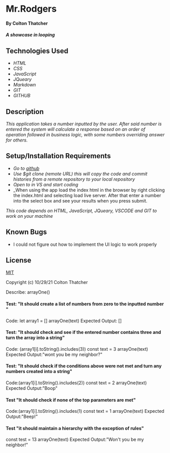 # Mr.Rodgers

#### By Colton Thatcher

#### _A showcase in looping_

## Technologies Used

* _HTML_
* _CSS_
* _JavaScript_
* _JQueary_
* _Markdown_
* _GIT_
* _GITHUB_


## Description

_This application takes a number inputted by the user. After said number is entered the system will calculate a response based on an order of operation followed in business logic, with some numbers overriding answer for others._

## Setup/Installation Requirements

* _Go to [github](https://github.com/Coltthatcher/Mr-Rodgers)_
* _Use $git clone (remote URL) this will copy the code and commit histories from a remote repository to your local repository_
* _Open to in VS and start coding_
* _When using the app load the index html in the browser by right clicking the index.html and selecting load live server. After that enter a number into the select box and see your results when you press submit.


_This code depends on HTML, JavaScript, JQueary, VSCODE and GIT to work on your machine_

## Known Bugs

* I could not figure out how to implement the UI logic to work properly 


## License

[MIT](https://en.wikipedia.org/wiki/MIT_License)

Copyright (c) 10/29/21 Colton Thatcher


Describe: arrayOne()

#### Test: "It should create a list of numbers from zero to the inputted number "
Code: let array1 = []
arrayOne(text)
Expected Output: []

#### Test: "It should check and see if the entered number contains three and turn the array into a string"
Code: (array1[i].toString().includes(3))
const text = 3
arrayOne(text)
Expected Output:"wont you be my neighbor?"

#### Test: "It should check if the conditions above were not met and turn any numbers created into a string"
Code:(array1[i].toString().includes(2))
const text = 2
arrayOne(text)
Expected Output:"Boop"

#### Test "It should check if none of the top parameters are met"
Code:(array1[i].toString().includes(1)
const text = 1
arrayOne(text)
Expected Output:"Beep!" 

#### Test "it should maintain a hierarchy with the exception of rules"
const test = 13
arrayOne(text)
Expected Output:"Won't you be my neighbor!"